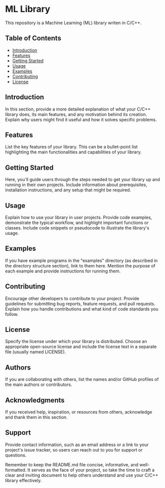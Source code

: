 # ML Library

This repository is a Machine Learning (ML) library writen in C/C++.

## Table of Contents


- [Introduction](#introduction)
- [Features](#features)
- [Getting Started](#getting-started)
- [Usage](#usage)
- [Examples](#examples)
- [Contributing](#contributing)
- [License](#license)

## Introduction

In this section, provide a more detailed explanation of what your C/C++ library does, its main features, and any motivation behind its creation. Explain why users might find it useful and how it solves specific problems.

## Features

List the key features of your library. This can be a bullet-point list highlighting the main functionalities and capabilities of your library.

## Getting Started

Here, you'll guide users through the steps needed to get your library up and running in their own projects. Include information about prerequisites, installation instructions, and any setup that might be required.

## Usage

Explain how to use your library in user projects. Provide code examples, demonstrate the typical workflow, and highlight important functions or classes. Include code snippets or pseudocode to illustrate the library's usage.

## Examples

If you have example programs in the "examples" directory (as described in the directory structure section), link to them here. Mention the purpose of each example and provide instructions for running them.

## Contributing

Encourage other developers to contribute to your project. Provide guidelines for submitting bug reports, feature requests, and pull requests. Explain how you handle contributions and what kind of code standards you follow.

## License

Specify the license under which your library is distributed. Choose an appropriate open-source license and include the license text in a separate file (usually named LICENSE).

## Authors

If you are collaborating with others, list the names and/or GitHub profiles of the main authors or contributors.

## Acknowledgments

If you received help, inspiration, or resources from others, acknowledge and thank them in this section.

## Support

Provide contact information, such as an email address or a link to your project's issue tracker, so users can reach out to you for support or questions.

Remember to keep the README.md file concise, informative, and well-formatted. It serves as the face of your project, so take the time to craft a clear and inviting document to help others understand and use your C/C++ library effectively.
